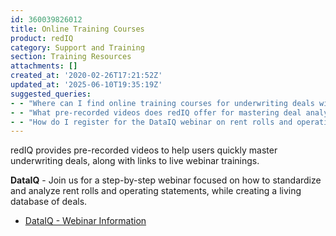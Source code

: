 ```yaml
---
id: 360039826012
title: Online Training Courses
product: redIQ
category: Support and Training
section: Training Resources
attachments: []
created_at: '2020-02-26T17:21:52Z'
updated_at: '2025-06-10T19:35:19Z'
suggested_queries:
- - "Where can I find online training courses for underwriting deals with redIQ?"
- - "What pre-recorded videos does redIQ offer for mastering deal analysis?"
- - "How do I register for the DataIQ webinar on rent rolls and operating statements?"
---
```

redIQ provides pre-recorded videos to help users quickly master underwriting deals, along with links to live webinar trainings.

**DataIQ** - Join us for a step-by-step webinar focused on how to standardize and analyze rent rolls and operating statements, while creating a living database of deals.  

* [DataIQ - Webinar Information](https://radix.zoom.us/webinar/register/WN_xt53isEzScali6zJDiJw-g?_ics=1741103818708&irclickid=~0QX3W38db~fcdhba~-gmd67XOSPQLJzBxrmopfgea3VMHApg930Q&_gl=1*7xhfc*_gcl_au*MTg2MDIwNDQxOS4xNzQwNjkwMTAy*_ga*MTMyMTQ3NzU2OS4xNzQxMTAxNDc2*_ga_L8TBF28DDX*MTc0MTEwMzUyMS4yLjEuMTc0MTEwMzgxOS4wLjAuMA#/registration)